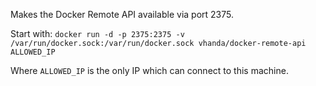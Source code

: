 Makes the Docker Remote API available via port 2375.

Start with:
`docker run -d -p 2375:2375 -v /var/run/docker.sock:/var/run/docker.sock vhanda/docker-remote-api ALLOWED_IP`

Where `ALLOWED_IP` is the only IP which can connect to this machine.

